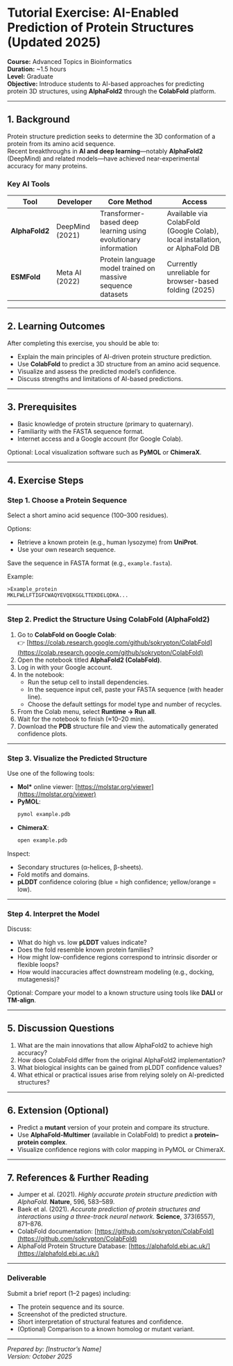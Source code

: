# Tutorial Exercise: AI-Enabled Prediction of Protein Structures (Updated 2025)

**Course:** Advanced Topics in Bioinformatics  
**Duration:** ~1.5 hours  
**Level:** Graduate  
**Objective:** Introduce students to AI-based approaches for predicting protein 3D structures, using **AlphaFold2** through the **ColabFold** platform.

---

## 1. Background

Protein structure prediction seeks to determine the 3D conformation of a protein from its amino acid sequence.  
Recent breakthroughs in **AI and deep learning**—notably **AlphaFold2** (DeepMind) and related models—have achieved near-experimental accuracy for many proteins.

### Key AI Tools

| Tool | Developer | Core Method | Access |
|------|------------|-------------|--------|
| **AlphaFold2** | DeepMind (2021) | Transformer-based deep learning using evolutionary information | Available via ColabFold (Google Colab), local installation, or AlphaFold DB |
| **ESMFold** | Meta AI (2022) | Protein language model trained on massive sequence datasets | Currently unreliable for browser-based folding (2025) |

---

## 2. Learning Outcomes

After completing this exercise, you should be able to:

- Explain the main principles of AI-driven protein structure prediction.  
- Use **ColabFold** to predict a 3D structure from an amino acid sequence.  
- Visualize and assess the predicted model’s confidence.  
- Discuss strengths and limitations of AI-based predictions.

---

## 3. Prerequisites

- Basic knowledge of protein structure (primary to quaternary).  
- Familiarity with the FASTA sequence format.  
- Internet access and a Google account (for Google Colab).  

Optional: Local visualization software such as **PyMOL** or **ChimeraX**.

---

## 4. Exercise Steps

### Step 1. Choose a Protein Sequence

Select a short amino acid sequence (100–300 residues).

Options:
- Retrieve a known protein (e.g., human lysozyme) from **UniProt**.  
- Use your own research sequence.

Save the sequence in FASTA format (e.g., `example.fasta`).

Example:

```
>Example_protein
MKLFWLLFTIGFCWAQYEVQEKGGLTTEKDELQDKA...
```

---

### Step 2. Predict the Structure Using ColabFold (AlphaFold2)

1. Go to **ColabFold on Google Colab**:  
   👉 [https://colab.research.google.com/github/sokrypton/ColabFold](https://colab.research.google.com/github/sokrypton/ColabFold)
2. Open the notebook titled **AlphaFold2 (ColabFold)**.  
3. Log in with your Google account.  
4. In the notebook:
   - Run the setup cell to install dependencies.  
   - In the sequence input cell, paste your FASTA sequence (with header line).  
   - Choose the default settings for model type and number of recycles.  
5. From the Colab menu, select **Runtime → Run all**.  
6. Wait for the notebook to finish (≈10–20 min).  
7. Download the **PDB** structure file and view the automatically generated confidence plots.

---

### Step 3. Visualize the Predicted Structure

Use one of the following tools:

- **Mol\*** online viewer: [https://molstar.org/viewer](https://molstar.org/viewer)  
- **PyMOL**:  
  ```bash
  pymol example.pdb
  ```
- **ChimeraX**:  
  ```bash
  open example.pdb
  ```

Inspect:
- Secondary structures (α-helices, β-sheets).  
- Fold motifs and domains.  
- **pLDDT** confidence coloring (blue = high confidence; yellow/orange = low).

---

### Step 4. Interpret the Model

Discuss:
- What do high vs. low **pLDDT** values indicate?  
- Does the fold resemble known protein families?  
- How might low-confidence regions correspond to intrinsic disorder or flexible loops?  
- How would inaccuracies affect downstream modeling (e.g., docking, mutagenesis)?

Optional: Compare your model to a known structure using tools like **DALI** or **TM-align**.

---

## 5. Discussion Questions

1. What are the main innovations that allow AlphaFold2 to achieve high accuracy?  
2. How does ColabFold differ from the original AlphaFold2 implementation?  
3. What biological insights can be gained from pLDDT confidence values?  
4. What ethical or practical issues arise from relying solely on AI-predicted structures?

---

## 6. Extension (Optional)

- Predict a **mutant** version of your protein and compare its structure.  
- Use **AlphaFold-Multimer** (available in ColabFold) to predict a **protein–protein complex**.  
- Visualize confidence regions with color mapping in PyMOL or ChimeraX.

---

## 7. References & Further Reading

- Jumper et al. (2021). *Highly accurate protein structure prediction with AlphaFold.* **Nature**, 596, 583–589.  
- Baek et al. (2021). *Accurate prediction of protein structures and interactions using a three-track neural network.* **Science**, 373(6557), 871–876.  
- ColabFold documentation: [https://github.com/sokrypton/ColabFold](https://github.com/sokrypton/ColabFold)  
- AlphaFold Protein Structure Database: [https://alphafold.ebi.ac.uk/](https://alphafold.ebi.ac.uk/)

---

### Deliverable

Submit a brief report (1–2 pages) including:

- The protein sequence and its source.  
- Screenshot of the predicted structure.  
- Short interpretation of structural features and confidence.  
- (Optional) Comparison to a known homolog or mutant variant.

---

*Prepared by: [Instructor’s Name]*  
*Version: October 2025*

